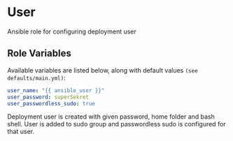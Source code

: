 # User
Ansible role for configuring deployment user

## Role Variables
Available variables are listed below, along with default values `(see defaults/main.yml)`:
```yaml
user_name: "{{ ansible_user }}"
user_password: superSekret
user_passwordless_sudo: true
```

Deployment user is created with given password, home folder and bash shell. User is added to sudo group and passwordless sudo is configured for that user.

